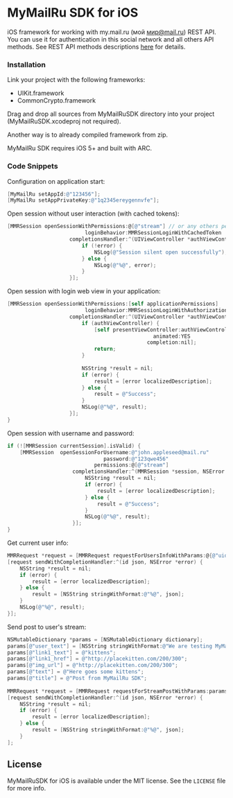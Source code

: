 MyMailRu SDK for iOS
==========

iOS framework for working with my.mail.ru (мой мир@mail.ru) REST API. You can use it for authentication in this social network and all others API methods. See REST API methods descriptions [here](http://api.mail.ru/docs/) for details.

### Installation

Link your project with the following frameworks:

- UIKit.framework
- CommonCrypto.framework


Drag and drop all sources from MyMailRuSDK directory into your project (MyMailRuSDK.xcodeproj not required).

Another way is to already compiled framework from zip.

MyMailRu SDK requires iOS 5+ and built with ARC.

### Code Snippets

Configuration on application start:

```Objective-C
[MyMailRu setAppId:@"123456"];
[MyMailRu setAppPrivateKey:@"1q2345ereygennvfe"];
```

Open session without user interaction (with cached tokens):

```Objective-C
[MMRSession openSessionWithPermissions:@[@"stream"] // or any others permissions that your app need
                         loginBehavior:MMRSessionLoginWithCachedToken
                    completionsHandler:^(UIViewController *authViewController, MMRSession *session, NSError *error) {
                        if (!error) {
                            NSLog(@"Session silent open successfully");
                        } else {
                            NSLog(@"%@", error);
                        }
                    }];
```

Open session with login web view in your application: 

```Objective-C
[MMRSession openSessionWithPermissions:[self applicationPermissions]
                         loginBehavior:MMRSessionLoginWithAuthorizationController
                    completionsHandler:^(UIViewController *authViewController, MMRSession *session, NSError *error) {
                        if (authViewController) {
                            [self presentViewController:authViewController
                                               animated:YES
                                             completion:nil];
                            return;
                        }
                        
                        NSString *result = nil;
                        if (error) {
                            result = [error localizedDescription];
                        } else {
                            result = @"Success";
                        }
                        NSLog(@"%@", result);
                    }];
}
```

Open session with username and password: 

```Objective-C
if (![MMRSession currentSession].isValid) {
    [MMRSession  openSessionForUsername:@"john.appleseed@mail.ru"
                               password:@"123qwe456"
                            permissions:@[@"stream"]
                     completionsHandler:^(MMRSession *session, NSError *error) {
                         NSString *result = nil;
                         if (error) {
                             result = [error localizedDescription];
                         } else {
                             result = @"Success";
                         }
                         NSLog(@"%@", result);
                     }];
}
```

Get current user info:

```Objective-C
MMRRequest *request = [MMRRequest requestForUsersInfoWithParams:@{@"uids" : [MMRSession currentSession].userId}];
[request sendWithCompletionHandler:^(id json, NSError *error) {
    NSString *result = nil;
    if (error) {
        result = [error localizedDescription];
    } else {
        result = [NSString stringWithFormat:@"%@", json];
    }
    NSLog(@"%@", result);
}];
```

Send post to user's stream:

```Objective-C
NSMutableDictionary *params = [NSMutableDictionary dictionary];
params[@"user_text"] = [NSString stringWithFormat:@"We are testing MyMailRu SDK for iOS now :)"];
params[@"link1_text"] = @"kittens";
params[@"link1_href"] = @"http://placekitten.com/200/300";
params[@"img_url"] = @"http://placekitten.com/200/300";
params[@"text"] = @"Here goes some kittens";
params[@"title"] = @"Post from MyMailRu SDK";
    
MMRRequest *request = [MMRRequest requestForStreamPostWithParams:params];
[request sendWithCompletionHandler:^(id json, NSError *error) {
    NSString *result = nil;
    if (error) {
        result = [error localizedDescription];
    } else {
        result = [NSString stringWithFormat:@"%@", json];
    }
];
```

## License

MyMailRuSDK for iOS is available under the MIT license. See the `LICENSE` file for more info.

